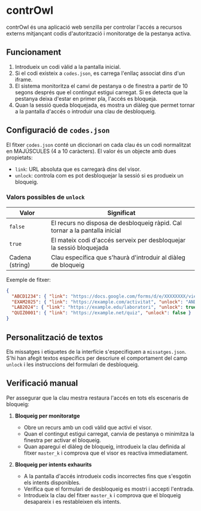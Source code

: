 # contrOwl

contrOwl és una aplicació web senzilla per controlar l'accés a recursos externs mitjançant codis d'autorització i monitoratge de la pestanya activa.

## Funcionament

1. Introdueix un codi vàlid a la pantalla inicial.
2. Si el codi existeix a `codes.json`, es carrega l'enllaç associat dins d'un iframe.
3. El sistema monitoritza el canvi de pestanya o de finestra a partir de 10 segons després que el contingut estigui carregat. Si es detecta que la pestanya deixa d'estar en primer pla, l'accés es bloqueja.
4. Quan la sessió queda bloquejada, es mostra un diàleg que permet tornar a la pantalla d'accés o introduir una clau de desbloqueig.

## Configuració de `codes.json`

El fitxer `codes.json` conté un diccionari on cada clau és un codi normalitzat en MAJÚSCULES (4 a 10 caràcters). El valor és un objecte amb dues propietats:

- `link`: URL absoluta que es carregarà dins del visor.
- `unlock`: controla com es pot desbloquejar la sessió si es produeix un bloqueig.

### Valors possibles de `unlock`

| Valor        | Significat                                                                 |
|--------------|-----------------------------------------------------------------------------|
| `false`      | El recurs no disposa de desbloqueig ràpid. Cal tornar a la pantalla inicial |
| `true`       | El mateix codi d'accés serveix per desbloquejar la sessió bloquejada        |
| Cadena (string) | Clau específica que s'haurà d'introduir al diàleg de bloqueig             |

Exemple de fitxer:

```json
{
  "ABCD1234": { "link": "https://docs.google.com/forms/d/e/XXXXXXXX/viewform", "unlock": "Anajd/njs92!!1" },
  "EXAM2025": { "link": "https://example.com/activitat", "unlock": "ANDHSUID7%3395" },
  "LAB2024": { "link": "https://example.edu/laboratori", "unlock": true },
  "QUIZ0001": { "link": "https://example.net/quiz", "unlock": false }
}
```

## Personalització de textos

Els missatges i etiquetes de la interfície s'especifiquen a `missatges.json`. S'hi han afegit textos específics per descriure el comportament del camp `unlock` i les instruccions del formulari de desbloqueig.

## Verificació manual

Per assegurar que la clau mestra restaura l'accés en tots els escenaris de bloqueig:

1. **Bloqueig per monitoratge**
   - Obre un recurs amb un codi vàlid que activi el visor.
   - Quan el contingut estigui carregat, canvia de pestanya o minimitza la finestra per activar el bloqueig.
   - Quan aparegui el diàleg de bloqueig, introdueix la clau definida al fitxer `master_k` i comprova que el visor es reactiva immediatament.

2. **Bloqueig per intents exhaurits**
   - A la pantalla d'accés introdueix codis incorrectes fins que s'esgotin els intents disponibles.
   - Verifica que el formulari de desbloqueig es mostri i accepti l'entrada.
   - Introdueix la clau del fitxer `master_k` i comprova que el bloqueig desapareix i es restableixen els intents.
